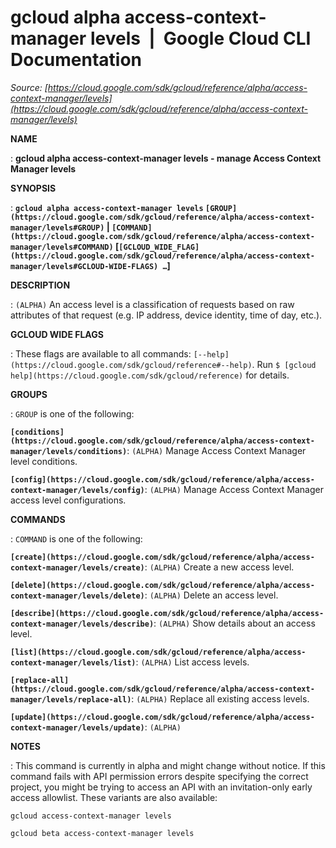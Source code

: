 # gcloud alpha access-context-manager levels  |  Google Cloud CLI Documentation

*Source: [https://cloud.google.com/sdk/gcloud/reference/alpha/access-context-manager/levels](https://cloud.google.com/sdk/gcloud/reference/alpha/access-context-manager/levels)*

**NAME**

: **gcloud alpha access-context-manager levels - manage Access Context Manager levels**

**SYNOPSIS**

: **`gcloud alpha access-context-manager levels` `[GROUP](https://cloud.google.com/sdk/gcloud/reference/alpha/access-context-manager/levels#GROUP)` | `[COMMAND](https://cloud.google.com/sdk/gcloud/reference/alpha/access-context-manager/levels#COMMAND)` [`[GCLOUD_WIDE_FLAG](https://cloud.google.com/sdk/gcloud/reference/alpha/access-context-manager/levels#GCLOUD-WIDE-FLAGS) …`]**

**DESCRIPTION**

: `(ALPHA)` An access level is a classification of requests based on
raw attributes of that request (e.g. IP address, device identity, time of day,
etc.).

**GCLOUD WIDE FLAGS**

: These flags are available to all commands: `[--help](https://cloud.google.com/sdk/gcloud/reference#--help)`.
Run `$ [gcloud help](https://cloud.google.com/sdk/gcloud/reference)` for details.

**GROUPS**

: ``GROUP`` is one of the following:

**`[conditions](https://cloud.google.com/sdk/gcloud/reference/alpha/access-context-manager/levels/conditions)`**:
`(ALPHA)` Manage Access Context Manager level conditions.

**`[config](https://cloud.google.com/sdk/gcloud/reference/alpha/access-context-manager/levels/config)`**:
`(ALPHA)` Manage Access Context Manager access level configurations.

**COMMANDS**

: ``COMMAND`` is one of the following:

**`[create](https://cloud.google.com/sdk/gcloud/reference/alpha/access-context-manager/levels/create)`**:
`(ALPHA)` Create a new access level.

**`[delete](https://cloud.google.com/sdk/gcloud/reference/alpha/access-context-manager/levels/delete)`**:
`(ALPHA)` Delete an access level.

**`[describe](https://cloud.google.com/sdk/gcloud/reference/alpha/access-context-manager/levels/describe)`**:
`(ALPHA)` Show details about an access level.

**`[list](https://cloud.google.com/sdk/gcloud/reference/alpha/access-context-manager/levels/list)`**:
`(ALPHA)` List access levels.

**`[replace-all](https://cloud.google.com/sdk/gcloud/reference/alpha/access-context-manager/levels/replace-all)`**:
`(ALPHA)` Replace all existing access levels.

**`[update](https://cloud.google.com/sdk/gcloud/reference/alpha/access-context-manager/levels/update)`**:
`(ALPHA)`

**NOTES**

: This command is currently in alpha and might change without notice. If this
command fails with API permission errors despite specifying the correct project,
you might be trying to access an API with an invitation-only early access
allowlist. These variants are also available:

```
gcloud access-context-manager levels
```

```
gcloud beta access-context-manager levels
```